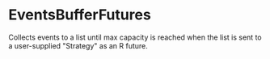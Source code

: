 # EventsBufferFutures
Collects events to a list until max capacity is reached when the list is sent to a user-supplied "Strategy" as an R future.
